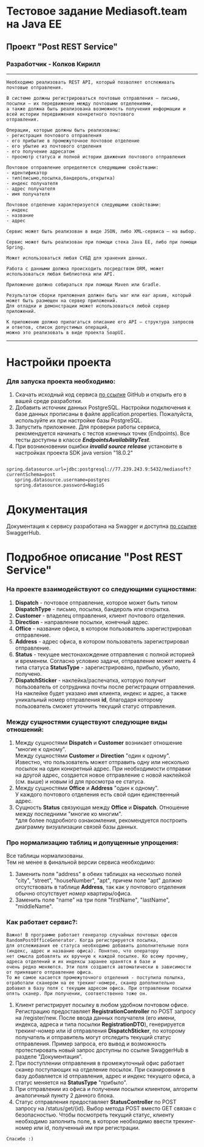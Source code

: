 # Тестовое задание Mediasoft.team на Java EE
## Проект "Post REST Service"
### Разработчик - Колков Кирилл

****
```
Необходимо реализовать REST API, который позволяет отслеживать почтовые отправления.

В системе должны регистрироваться почтовые отправления — письма, посылки — их передвижение между почтовыми отделениями,
а также должна быть реализована возможность получения информации и всей истории передвижения конкретного почтового 
отправления.

Операции, которые должны быть реализованы:
- регистрация почтового отправления
- его прибытие в промежуточное почтовое отделение
- его убытие из почтового отделения
- его получение адресатом
- просмотр статуса и полной истории движения почтового отправления

Почтовое отправление определяется следующими свойствами:
- идентификатор
- тип(письмо,посылка,бандероль,открытка) 
- индекс получателя
- адрес получателя
- имя получателя

Почтовое отделение характеризуется следующими свойствами:
- индекс
- название 
- адрес

Сервис может быть реализован в виде JSON, либо XML-сервиса — на выбор.

Сервис может быть реализован при помощи стека Java EE, либо при помощи Spring.

Может использоваться любая СУБД для хранения данных.

Работа с данными должна происходить посредством ORM, может использоваться любая библиотека или API.

Приложение должно собираться при помощи Maven или Gradle.

Результатом сборки приложения должен быть war или ear архив, который может быть размещен на сервер приложений. 
Для отладки и демонстрации может использоваться любой сервер приложений.

К приложению должно прилагаться описание его API — структура запросов и ответов, список допустимых операций, 
можно это реализовать в виде проекта SoapUI.

```
****

# Настройки проекта
### Для запуска проекта необходимо:

1. Скачать исходный код сервиса [по ссылке](https://github.com/kkolkov/post.git) GitHub и открыть его в вашей среде разработки.
2. Добавить источник данных PostgreSQL. Настройки подключения к базе данных прописаны в файле application.properties. 
Пожалуйста, используйте их при настройке базы PostgreSQL.
3. Запустить приложение. Для проверки работы сервиса, рекомендуется начинать с тестов конечных точек (Endpoints). Все тесты доступны в классе *****EndpointsAvailabilityTest*****.
4. При возникновении ошибки *****invalid source release***** установите в настройках проекта SDK java version "18.0.2"
```
   spring.datasource.url=jdbc:postgresql://77.239.243.9:5432/mediasoft?currentSchema=post
   spring.datasource.username=postgres
   spring.datasource.password=NagioS
```

# Документация
Документация к сервису разработана на Swagger и доступна [по ссылке](https://app.swaggerhub.com/apis/kkolkov/post/1.0.0) SwaggerHub.

# Подробное описание "Post REST Service"
### На проекте взаимодействуют со следующими сущностями:

1. ****Dispatch**** - почтовое отправление, которое может быть типом ****DispatchType**** - письмо, посылка, бандероль или открытка.
2. ****Customer**** - владелец отправления, клиент почтового отделения.
3. ****Direction**** - направление посылки, конечный адрес.
4. ****Office**** - название офиса, в котором пользователь зарегистрировал отправление.
5. ****Address**** - адрес офиса, в котором пользователь зарегистрировал отправление.
6. ****Status**** - текущее местонахождение отправления с полной историей и временем. Согласно условию задачи, 
отправление может иметь 4 типа статуса ****StatusType**** - зарегистрировано, прибыло, убыло, получено.
7. ****DispatchSticker**** - наклейка/распечатка, которую получит пользователь от сотрудника почты после регистрации отправления. 
\
На наклейке будет указано имя клиента, индекс и адрес, а также уникальный номер отправления ****id****, благодаря которому 
пользователь сможет уточнить текущий статус отправления.

### Между сущностями существуют следующие виды отношений:
1. Между сущностями ****Dispatch**** и ****Customer**** возникает отношение "многие к одному".\
   Между сущностями ****Customer**** и ****Direction**** "один к одному".\
Известно, что пользователь может отправить одну или несколько посылок на один конкретный адрес. При необходимости 
отправки на другой адрес, создается новое отправление с новой наклейкой (см. выше) и новым id для
просмотра ее статуса.
2. Между сущностями ****Office**** и ****Address**** "один к одному".\
У каждого почтового отделения есть свой один единственный адрес.
3. Сущность ****Status**** связующая между ****Office**** и ****Dispatch****. Отношение между последними "многие ко многим".\
*для более подробного ознакомления, рекомендуется построить диаграмму визуализации связей базы данных.

### Про нормализацию таблиц и допущенные упрощения:
Все таблицы нормализованы.\
Тем не менее в финальной версии сервиса необходимо:
1. Заменить поля "address" в обеих таблицах на несколько полей "city", "street", "houseNumber", "apt", причем поле "apt" должно отсутствовать в таблице
****Address****, так как у почтового отделения обычно отсутствует _номер_ квартиры/офиса.
2. Заменить поле "name" на три поля "firstName", "lastName", "middleName".

### Как работает сервис?:
```
Важно! В программе работает генератор случайных почтовых офисов RandomPostOfficeGenerator. Когда регистрируется посылка, 
для отслеживания ее статуса необходимо добавить дополнительные поля (индекс, адрес и название офиса). Понятно, что оператору
нет смысла добавлять их вручную к каждой посылке. Ко всему прочему, адреса отделений и их индексы заранее хранятся в базе и 
очень редко меняются. Эти поля создаются автоматически в зависимости от принявшего отправление офиса.
То же самое касается промежуточного отделения - поступила полылка, отработали сканером на ее трекинг-номере, сканер дополнительно
добавил в базу поля с текущим адресом офиса. При отправлении посылки опять сканер. При получении, соответственно тоже он.

```
1. Клиент регистрирует посылку в любом удобном почтовом офисе. Регистрацию предоставляет ****RegistrationController**** по POST запросу на /register/new. 
После ввода данных получателя (его имени, индекса, адреса и типа посылки ****RegistrationDTO****), генерируется трекинг-номер или id отправления 
****DispatchSticker****, по которому получатель и отправитель могут отследить текущий статус отправления.
Пример запроса, его вывод и возможность протестировать новый запрос доступны по ссылке SwaggerHub в разделе "Документация".
2. При поступлении отправления в промежуточный офис работает сканер поступающих на отделение посылок. При сканировнии в базу добавляется id отправления,
адрес и индекс текущего офиса, а статус меняется на ****StatusType**** "прибыло".
3. При отправлении из офиса и получении посылки клиентом, алгоритм аналогичный пункту 2 данного блока.
4. Статус отправления предоставляет ****StatusController**** по POST запросу на /status/get/{id}. Выбор метода POST вместо GET связан с безопасностью.
Чтобы посмотреть текущий статус, клиенту необходимо заполнить поле, в которое необходимо ввести трекинг-номер или id, полученный им при регистрации.

```
Спасибо :)
```
